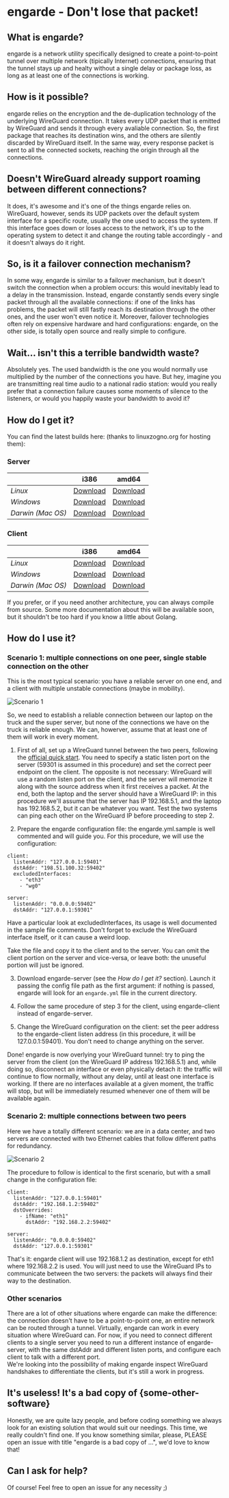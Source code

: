 # engarde - Don't lose that packet!

## What is engarde?
engarde is a network utility specifically designed to create a point-to-point tunnel over multiple network (tipically Internet) connections, ensuring that the tunnel stays up and healty without a single delay or package loss, as long as at least one of the connections is working.

## How is it possible?
engarde relies on the encryption and the de-duplication technology of the underlying WireGuard connection. It takes every UDP packet that is emitted by WireGuard and sends it through every avaliable connection. So, the first package that reaches its destination wins, and the others are silently discarded by WireGuard itself. In the same way, every response packet is sent to all the connected sockets, reaching the origin through all the connections.

## Doesn't WireGuard already support roaming between different connections?
It does, it's awesome and it's one of the things engarde relies on. WireGuard, however, sends its UDP packets over the default system interface for a specific route, usually the one used to access the system. If this interface goes down or loses access to the network, it's up to the operating system to detect it and change the routing table accordingly - and it doesn't always do it right.

## So, is it a failover connection mechanism?
In some way, engarde is similar to a failover mechanism, but it doesn't switch the connection when a problem occurs: this would inevitably lead to a delay in the transmission. Instead, engarde constantly sends every single packet through all the available connections: if one of the links has problems, the packet will still fastly reach its destination through the other ones, and the user won't even notice it. Moreover, failover technologies often rely on expensive hardware and hard configurations: engarde, on the other side, is totally open source and really simple to configure.

## Wait... isn't this a terrible bandwidth waste?
Absolutely yes. The used bandwidth is the one you would normally use multiplied by the number of the connections you have. But hey, imagine you are transmitting real time audio to a national radio station: would you really prefer that a connection failure causes some moments of silence to the listeners, or would you happily waste your bandwidth to avoid it?

## How do I get it?
You can find the latest builds here: (thanks to linuxzogno.org for hosting them):

### Server
|                   | i386     | amd64    | 
| ----------------- | -------- | -------- |
| *Linux*           | [Download](http://www.linuxzogno.org/engarde/master/linux/i386/engarde-server) | [Download](http://www.linuxzogno.org/engarde/master/linux/amd64/engarde-server) |
| *Windows*         | [Download](http://www.linuxzogno.org/engarde/master/windows/i386/engarde-server.exe) | [Download](http://www.linuxzogno.org/engarde/master/windows/amd64/engarde-server.exe) |
| *Darwin (Mac OS)* | [Download](http://www.linuxzogno.org/engarde/master/darwin/i386/engarde-server) | [Download](http://www.linuxzogno.org/engarde/master/darwin/amd64/engarde-server) |

### Client
|                   | i386     | amd64    | 
| ----------------- | -------- | -------- |
| *Linux*           | [Download](http://www.linuxzogno.org/engarde/master/linux/i386/engarde-client) | [Download](http://www.linuxzogno.org/engarde/master/linux/amd64/engarde-client) |
| *Windows*         | [Download](http://www.linuxzogno.org/engarde/master/windows/i386/engarde-client.exe) | [Download](http://www.linuxzogno.org/engarde/master/windows/amd64/engarde-client.exe) |
| *Darwin (Mac OS)* | [Download](http://www.linuxzogno.org/engarde/master/darwin/i386/engarde-client) | [Download](http://www.linuxzogno.org/engarde/master/darwin/amd64/engarde-client) |

If you prefer, or if you need another architecture, you can always compile from source. Some more documentation about this will be available soon, but it shouldn't be too hard if you know a little about Golang.

## How do I use it?

### Scenario 1: multiple connections on one peer, single stable connection on the other
This is the most typical scenario: you have a reliable server on one end, and a client with multiple unstable connections (maybe in mobility).

![Scenario 1](http://i65.tinypic.com/2me4snm.png)

So, we need to establish a reliable connection between our laptop on the truck and the super server, but none of the connections we have on the truck is reliable enough. We can, howerver, assume that at least one of them will work in every moment.

1. First of all, set up a WireGuard tunnel between the two peers, following the [official quick start](https://www.wireguard.com/quickstart/). You need to specify a static listen port on the server (59301 is assumed in this procedure) and set the correct peer endpoint on the client. The opposite is not necessary: WireGuard will use a random listen port on the client, and the server will memorize it along with the source address when it first receives a packet. At the end, both the laptop and the server should have a WireGuard IP: in this procedure we'll assume that the server has IP 192.168.5.1, and the laptop has 192.168.5.2, but it can be whatever you want. Test the two systems can ping each other on the WireGuard IP before proceeding to step 2.

2. Prepare the engarde configuration file: the engarde.yml.sample is well commented and will guide you. For this procedure, we will use the configuration:
```
client:
  listenAddr: "127.0.0.1:59401"
  dstAddr: "198.51.100.32:59402"
  excludedInterfaces:
    - "eth3"
    - "wg0"

server:
  listenAddr: "0.0.0.0:59402"
  dstAddr: "127.0.0.1:59301"
```

Have a particular look at excludedInterfaces, its usage is well documented in the sample file comments. Don't forget to exclude the WireGuard interface itself, or it can cause a weird loop.

Take the file and copy it to the client and to the server. You can omit the client portion on the server and vice-versa, or leave both: the unuseful portion will just be ignored.

3. Download engarde-server (see the *How do I get it?* section). Launch it passing the config file path as the first argument: if nothing is passed, engarde will look for an `engarde.yml` file in the current directory.

4. Follow the same procedure of step 3 for the client, using engarde-client instead of engarde-server.

5. Change the WireGuard configuration on the client: set the peer address to the engarde-client listen address (in this procedure, it will be 127.0.0.1:59401). You don't need to change anything on the server.

Done! engarde is now overlying your WireGuard tunnel: try to ping the server from the client (on the WireGuard IP address 192.168.5.1) and, while doing so, disconnect an interface or even physically detach it: the traffic will continue to flow normally, without any delay, until at least one interface is working. If there are no interfaces available at a given moment, the traffic will stop, but will be immediately resumed whenever one of them will be available again.

### Scenario 2: multiple connections between two peers
Here we have a totally different scenario: we are in a data center, and two servers are connected with two Ethernet cables that follow different paths for redundancy.

![Scenario 2](http://i65.tinypic.com/15dhn5.png)

The procedure to follow is identical to the first scenario, but with a small change in the configuration file:
```
client:
  listenAddr: "127.0.0.1:59401"
  dstAddr: "192.168.1.2:59402"
  dstOverrides:
    - ifName: "eth1"
      dstAddr: "192.168.2.2:59402"

server:
  listenAddr: "0.0.0.0:59402"
  dstAddr: "127.0.0.1:59301"
```

That's it: engarde client will use 192.168.1.2 as destination, except for eth1 where 192.168.2.2 is used. You will just need to use the WireGuard IPs to communicate between the two servers: the packets will always find their way to the destination.

### Other scenarios
There are a lot of other situations where engarde can make the difference: the connection doesn't have to be a point-to-point one, an entire network can be routed through a tunnel. Virtually, engarde can work in every situation where WireGuard can. For now, if you need to connect different clients to a single server you need to run a different instance of engarde-server, with the same dstAddr and different listen ports, and configure each client to talk with a different port.  
We're looking into the possibility of making engarde inspect WireGuard handshakes to differentiate the clients, but it's still a work in progress.

## It's useless! It's a bad copy of {some-other-software}
Honestly, we are quite lazy people, and before coding something we always look for an existing solution that would suit our needings. This time, we really couldn't find one. If you know something similar, please, PLEASE open an issue with title "engarde is a bad copy of ...", we'd love to know that!

## Can I ask for help?
Of course! Feel free to open an issue for any necessity ;)

